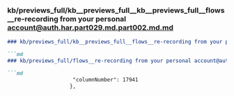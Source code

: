 ### kb/previews_full/kb__previews_full__kb__previews_full__flows__re-recording from your personal account@auth.har.part029.md.part002.md.md

```md
### kb/previews_full/kb__previews_full__flows__re-recording from your personal account@auth.har.part029.md.part002.md

```md
### kb/previews_full/flows__re-recording from your personal account@auth.har.part029.md (part 002)

```md
                     "columnNumber": 17941
                    },
            
```

```

```

```
